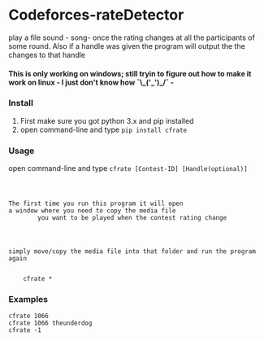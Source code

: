 # Codeforces-rateDetector
play a file sound - song- once the rating changes at all the participants  of some round. Also if a handle was given the program will output the the changes to that handle

<h4>This is only working on windows; still tryin to figure out how to make it work on linux - I just don't know how ¯\_('_')_/¯ -</h4>
<h3>Install</h3>
    <ol>
        <li>First make sure you got python 3.x and pip installed</li>
        <li>open command-line and type <code>pip install cfrate</code></li>
    </ol>
<h3>Usage</h3>
    <p>open command-line and type <code>cfrate [Contest-ID] [Handle(optional)]</p>
    <p>The first time you run this program it will open <br>a window where you need to copy the media file
        you want to be played when the contest rating change</p>
    <p>simply move/copy the media file into that folder and run the program again</p>
    <If you want to change the media file type in <code>cfrate *</code><br>
<h3>Examples</h3>
<code>cfrate 1066</code><br>
<code>cfrate 1066 theunderdog</code><br>
<code>cfrate -1</code>

    
